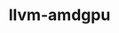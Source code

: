 ---
title: "llvm-amdgpu"
layout: cache
categories: [package, develop-2025-05-04]
meta: {"compilers": ["gcc@11.4.0", "gcc@13.2.0"], "num_specs": 5, "num_specs_by_stack": {"e4s": 3, "hep": 1, "ml-linux-x86_64-rocm": 1, "root": 5}, "oss": ["ubuntu22.04", "ubuntu24.04"], "platforms": ["linux"], "stacks": ["e4s", "hep", "ml-linux-x86_64-rocm", "root"], "targets": ["x86_64_v3"], "versions": ["5.7.1", "6.1.2", "6.3.3"]}
spec_details: [{"compiler": "gcc@13.2.0", "hash": "5rntaywkjllis7vp3qzcc5fikw77xmue", "os": "ubuntu24.04", "platform": "linux", "size": "-", "stacks": ["ml-linux-x86_64-rocm", "root"], "target": "x86_64_v3", "variants": ["build_system=cmake", "build_type=Release", "generator=ninja", "~ipo", "~link_llvm_dylib", "~llvm_dylib", "patches:=b4774ca,eaf700a", "+rocm-device-libs"], "versions": ["6.1.2"]}, {"compiler": "gcc@11.4.0", "hash": "ajv2dji4d34x4krs5lmpb62jgc22nhxm", "os": "ubuntu22.04", "platform": "linux", "size": "-", "stacks": ["e4s", "root"], "target": "x86_64_v3", "variants": ["build_system=cmake", "build_type=Release", "generator=ninja", "~ipo", "~link_llvm_dylib", "~llvm_dylib", "patches:=b4774ca", "+rocm-device-libs"], "versions": ["6.3.3"]}, {"compiler": "gcc@11.4.0", "hash": "d27axgm4xgh3c42dfwqtjp245ie3vt6o", "os": "ubuntu22.04", "platform": "linux", "size": "-", "stacks": ["e4s", "root"], "target": "x86_64_v3", "variants": ["build_system=cmake", "build_type=Release", "generator=ninja", "~ipo", "~link_llvm_dylib", "~llvm_dylib", "patches:=b4774ca", "+rocm-device-libs"], "versions": ["6.3.3"]}, {"compiler": "gcc@11.4.0", "hash": "nhpjxf5wjde4clhstwpfae3tfqrttvir", "os": "ubuntu22.04", "platform": "linux", "size": "-", "stacks": ["e4s", "root"], "target": "x86_64_v3", "variants": ["build_system=cmake", "build_type=Release", "generator=ninja", "~ipo", "~link_llvm_dylib", "~llvm_dylib", "patches:=b4774ca", "+rocm-device-libs"], "versions": ["6.3.3"]}, {"compiler": "gcc@11.4.0", "hash": "plccmq7anx5jxge6oxgf4ccuzwxys3si", "os": "ubuntu22.04", "platform": "linux", "size": "-", "stacks": ["hep", "root"], "target": "x86_64_v3", "variants": ["build_system=cmake", "build_type=Release", "generator=ninja", "~ipo", "~link_llvm_dylib", "~llvm_dylib", "patches:=53f9500,9a97712,b66529f,eaf700a", "+rocm-device-libs"], "versions": ["5.7.1"]}]
---
